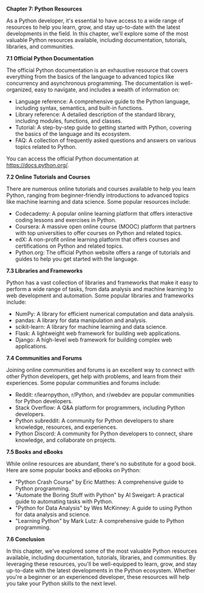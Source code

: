 <p><strong>Chapter 7: Python Resources</strong></p>

<p>As a Python developer, it's essential to have access to a wide range of resources to help you learn, grow, and stay up-to-date with the latest developments in the field. In this chapter, we'll explore some of the most valuable Python resources available, including documentation, tutorials, libraries, and communities.</p>

<p><strong>7.1 Official Python Documentation</strong></p>

<p>The official Python documentation is an exhaustive resource that covers everything from the basics of the language to advanced topics like concurrency and asynchronous programming. The documentation is well-organized, easy to navigate, and includes a wealth of information on:</p>

<ul>
<li>Language reference: A comprehensive guide to the Python language, including syntax, semantics, and built-in functions.</li>
<li>Library reference: A detailed description of the standard library, including modules, functions, and classes.</li>
<li>Tutorial: A step-by-step guide to getting started with Python, covering the basics of the language and its ecosystem.</li>
<li>FAQ: A collection of frequently asked questions and answers on various topics related to Python.</li>
</ul>

<p>You can access the official Python documentation at <a href="https://docs.python.org/">https://docs.python.org/</a>.</p>

<p><strong>7.2 Online Tutorials and Courses</strong></p>

<p>There are numerous online tutorials and courses available to help you learn Python, ranging from beginner-friendly introductions to advanced topics like machine learning and data science. Some popular resources include:</p>

<ul>
<li>Codecademy: A popular online learning platform that offers interactive coding lessons and exercises in Python.</li>
<li>Coursera: A massive open online course (MOOC) platform that partners with top universities to offer courses on Python and related topics.</li>
<li>edX: A non-profit online learning platform that offers courses and certifications on Python and related topics.</li>
<li>Python.org: The official Python website offers a range of tutorials and guides to help you get started with the language.</li>
</ul>

<p><strong>7.3 Libraries and Frameworks</strong></p>

<p>Python has a vast collection of libraries and frameworks that make it easy to perform a wide range of tasks, from data analysis and machine learning to web development and automation. Some popular libraries and frameworks include:</p>

<ul>
<li>NumPy: A library for efficient numerical computation and data analysis.</li>
<li>pandas: A library for data manipulation and analysis.</li>
<li>scikit-learn: A library for machine learning and data science.</li>
<li>Flask: A lightweight web framework for building web applications.</li>
<li>Django: A high-level web framework for building complex web applications.</li>
</ul>

<p><strong>7.4 Communities and Forums</strong></p>

<p>Joining online communities and forums is an excellent way to connect with other Python developers, get help with problems, and learn from their experiences. Some popular communities and forums include:</p>

<ul>
<li>Reddit: r/learnpython, r/Python, and r/webdev are popular communities for Python developers.</li>
<li>Stack Overflow: A Q&amp;A platform for programmers, including Python developers.</li>
<li>Python subreddit: A community for Python developers to share knowledge, resources, and experiences.</li>
<li>Python Discord: A community for Python developers to connect, share knowledge, and collaborate on projects.</li>
</ul>

<p><strong>7.5 Books and eBooks</strong></p>

<p>While online resources are abundant, there's no substitute for a good book. Here are some popular books and eBooks on Python:</p>

<ul>
<li>"Python Crash Course" by Eric Matthes: A comprehensive guide to Python programming.</li>
<li>"Automate the Boring Stuff with Python" by Al Sweigart: A practical guide to automating tasks with Python.</li>
<li>"Python for Data Analysis" by Wes McKinney: A guide to using Python for data analysis and science.</li>
<li>"Learning Python" by Mark Lutz: A comprehensive guide to Python programming.</li>
</ul>

<p><strong>7.6 Conclusion</strong></p>

<p>In this chapter, we've explored some of the most valuable Python resources available, including documentation, tutorials, libraries, and communities. By leveraging these resources, you'll be well-equipped to learn, grow, and stay up-to-date with the latest developments in the Python ecosystem. Whether you're a beginner or an experienced developer, these resources will help you take your Python skills to the next level.</p>
